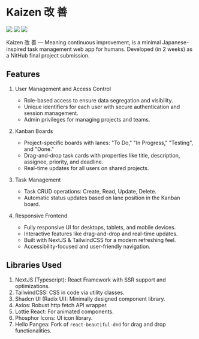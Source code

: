 # Kaizen 改 善 

![](https://img.shields.io/github/license/dev-xero/kaizen-frontend?style=for-the-badge&colorA=131820&colorB=FFFFFF&logo=markdown)
![](https://img.shields.io/npm/v/@nestjs/core.svg?style=for-the-badge&colorA=131820&colorB=FFFFFF&logo=markdown)
![](https://img.shields.io/github/deployments/dev-xero/kaizen-frontend/production?style=for-the-badge&logo=vercel&label=DEPLOYMENT&labelColor=%23131820&color=%2364fab6)


Kaizen 改 善 — Meaning continuous improvement, is a minimal Japanese-inspired task management web app for humans. Developed (in 2 weeks) as a NitHub final project submission.

## Features

1. User Management and Access Control
    - Role-based access to ensure data segregation and visibility.
    - Unique identifiers for each user with secure authentication and session management.
    - Admin privileges for managing projects and teams.

2. Kanban Boards
    - Project-specific boards with lanes: "To Do," "In Progress," "Testing", and "Done."
    - Drag-and-drop task cards with properties like title, description, assignee, priority, and deadline.
    - Real-time updates for all users on shared projects.

3. Task Management
    - Task CRUD operations: Create, Read, Update, Delete.
    - Automatic status updates based on lane position in the Kanban board.

4. Responsive Frontend
    - Fully responsive UI for desktops, tablets, and mobile devices.
    - Interactive features like drag-and-drop and real-time updates.
    - Built with NextJS & TailwindCSS for a modern refreshing feel.
    - Accessibility-focused and user-friendly navigation.

## Libraries Used

1. NextJS (Typescript): React Framework with SSR support and optimizations.
2. TailwindCSS: CSS in code via utility classes.
3. Shadcn UI (Radix UI): Minimally designed component library.
4. Axios: Robust http fetch API wrapper.
5. Lottie React: For animated components.
6. Phosphor Icons: UI icon library.
7. Hello Pangea: Fork of `react-beautiful-dnd` for drag and drop functionalities.
